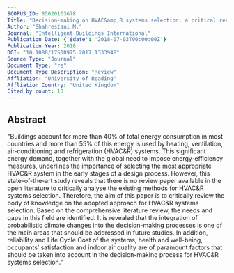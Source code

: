 ```yaml
---
SCOPUS_ID: 85020163678
Title: "Decision-making on HVAC&amp;R systems selection: a critical review"
Author: "Shahrestani M."
Journal: "Intelligent Buildings International"
Publication Date: {'$date': '2018-07-03T00:00:00Z'}
Publication Year: 2018
DOI: "10.1080/17508975.2017.1333948"
Source Type: "Journal"
Document Type: "re"
Document Type Description: "Review"
Affliation: "University of Reading"
Affliation Country: "United Kingdom"
Cited by count: 10
---
```


## Abstract
"Buildings account for more than 40% of total energy consumption in most countries and more than 55% of this energy is used by heating, ventilation, air-conditioning and refrigeration (HVAC&R) systems. This significant energy demand, together with the global need to impose energy-efficiency measures, underlines the importance of selecting the most appropriate HVAC&R system in the early stages of a design process. However, this state-of-the-art study reveals that there is no review paper available in the open literature to critically analyse the existing methods for HVAC&R systems selection. Therefore, the aim of this paper is to critically review the body of knowledge on the adopted approach for HVAC&R systems selection. Based on the comprehensive literature review, the needs and gaps in this field are identified. It is revealed that the integration of probabilistic climate changes into the decision-making processes is one of the main areas that should be addressed in future studies. In addition, reliability and Life Cycle Cost of the systems, health and well-being, occupants’ satisfaction and indoor air quality are of paramount factors that should be taken into account in the decision-making process for HVAC&R systems selection."
